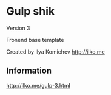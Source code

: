 # Gulp shik
Version 3

Fronend base template

Created by Ilya Komichev
http://ilko.me


## Information
http://ilko.me/gulp-3.html